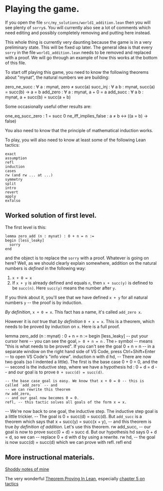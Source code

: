 # Playing the game.

If you open the file `src/my_solutions/world1_addition.lean` then you will see plenty of `sorry`s. You will currently also see a lot of comments which need editing and possibly completely removing and putting here instead.

This whole thing is currently very daunting because the game is in a very preliminary state. This will be fixed up later. The general idea is that every `sorry` in the file `world1_addition.lean` needs to be removed and replaced with a proof. We will go through an example of how this works at the bottom of this file.



To start off playing this game, you need to know the following theorems
about "mynat", the natural numbers we are building:

zero_ne_succ : ∀ a : mynat, zero ≠ succ(a)
succ_inj : ∀ a b : mynat, succ(a) = succ(b) → a = b
add_zero : ∀ a : mynat, a + 0 = a
add_succ : ∀ a b : mynat, a + succ(b) = succ(a + b)

Some occasionally useful other results are:

one_eq_succ_zero : 1 = succ 0
ne_iff_implies_false : a ≠ b ↔ ((a = b) → false)

You also need to know that the principle of mathematical induction works.

To play, you will also need to know at least some of the following Lean tactics:

```
exact
assumption
refl
induction
cases
rw (and rw ... at ...)
symmetry
split
intro
revert
apply
exfalso
```

## Worked solution of first level.

The first level is this:

```
lemma zero_add (n : mynat) : 0 + n = n :=
begin [less_leaky]
  sorry
end
```

and the object is to replace the `sorry` with a proof. Whatever is going on here? Well, as we should clearly explain somewhere, addition on the natural numbers is *defined* in the following way:

1) `x + 0 = x`
2) If `x + y` is already defined and equals `n`, then `x + succ(y)` is defined to be `succ(n)`. Here `succ(y)` means the number after `y`.

If you think about it, you'll see that we have defined `x + y` for all natural numbers `y` -- the proof is by induction.

*By definition*, `x + 0 = x`. This fact has a name, it's called `add_zero x`.

However it is *not* true that *by definition* `0 + x = x`. This is a theorem, which needs to be proved by induction on `x`. Here is a full proof.

lemma zero_add (n : mynat) : 0 + n = n :=
begin [less_leaky]
  -- put your cursor here -- you can see the goal, `⊢ 0 + n = n` . The `⊢` symbol
  -- means "this is what needs to be proved". If you can't see the goal 0 + n = n
  -- in a separate window on the right hand side of VS Code, press Ctrl+Shift+Enter
  -- to open VS Code's "info view".
  induction n with d hd,
    -- There are now two goals (so I indented a little). The first is the base case 0 + 0 = 0, and the
    -- second is the inductive step, where we have a hypothesis hd : 0 + d = d
    -- and our goal is to prove `0 + succ(d) = succ(d)`. 


    -- the base case goal is easy. We know that x + 0 = 0 -- this is called `add_zero` -- and
    -- we can rewrite this theorem
    rw add_zero,
    -- and our goal now becomes 0 = 0.
    refl, -- this tactic solves all goals of the form x = x. 
  
  -- We're now back to one goal, the inductive step. The inductive step goal is a little trickier. 
  -- The goal is 0 + succ(d) = succ(d). But `add_succ` is a theorem which says that x + succ(y) = succ(x + y),
  -- and this theorem is true *by definition of addition*. Let's use this theorem.
  rw add_succ,
  -- our goal is now to prove succ(0 + d) = succ d. But our hypothesis hd says 0 + d = d, so we can
  -- replace 0 + d with d by using a rewrite.
  rw hd,
  -- the goal is now succ(d) = succ(d) which we can prove with refl.
  refl
end

## More instructional materials.

[Shoddy notes of mine](http://wwwf.imperial.ac.uk/~buzzard/xena/html/source/M1F_introduction/prop_exercises.html)

The very wonderful [Theorem Proving In Lean](https://leanprover.github.io/theorem_proving_in_lean/), especially [chapter 5 on tactics](https://leanprover.github.io/theorem_proving_in_lean/tactics.html)
